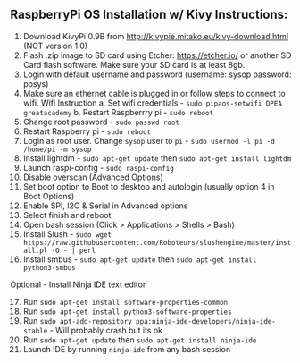 ## RaspberryPi OS Installation w/ Kivy Instructions:

1. Download KivyPi 0.9B from http://kivypie.mitako.eu/kivy-download.html (NOT version 1.0)
2. Flash .zip image to SD card using Etcher: https://etcher.io/ or another SD Card flash software. Make sure your SD card is at least 8gb.
3. Login with default username and password (username: sysop password: posys)
4. Make sure an ethernet cable is plugged in or follow steps to connect to wifi.
  Wifi Instruction
  a. Set wifi credentials - `sudo pipaos-setwifi DPEA greatacademy`
  b. Restart Raspberrry pi - `sudo reboot`
5. Change root password - `sudo passwd root`
6. Restart Raspberry pi - `sudo reboot`
7. Login as root user. Change `sysop` user to `pi` - `sudo usermod -l pi -d /home/pi -m sysop`
8. Install lightdm - `sudo apt-get update` then `sudo apt-get install lightdm`
9. Launch raspi-config - `sudo raspi-config`
10. Disable overscan (Advanced Options)
11. Set boot option to Boot to desktop and autologin (usually option 4 in Boot Options)
12. Enable SPI, I2C & Serial in Advanced options
13. Select finish and reboot
14. Open bash session (Click > Applications > Shells > Bash)
15. Install Slush - `sudo wget https://raw.githubusercontent.com/Roboteurs/slushengine/master/install.pl -O - | perl`
16. Install smbus - `sudo apt-get update` then `sudo apt-get install python3-smbus`

Optional - Install Ninja IDE text editor

17. Run `sudo apt-get install software-properties-common`
18. Run `sudo apt-get install python3-software-properties`
19. Run `sudo apt-add-repository ppa:ninja-ide-developers/ninja-ide-stable` - Will probably crash but its ok
20. Run `sudo apt-get update` then `sudo apt-get install ninja-ide`
21. Launch IDE by running `ninja-ide` from any bash session
